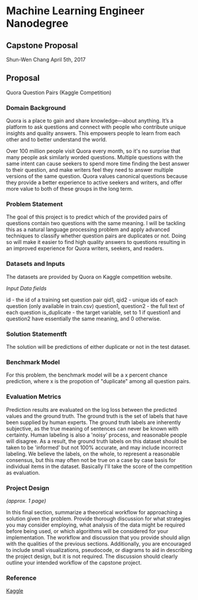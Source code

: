# Machine Learning Engineer Nanodegree
## Capstone Proposal
Shun-Wen Chang
April 5th, 2017

## Proposal
Quora Question Pairs (Kaggle Competition)

### Domain Background

Quora is a place to gain and share knowledge—about anything. It’s a platform to ask questions and connect with people who contribute unique insights and quality answers. This empowers people to learn from each other and to better understand the world.

Over 100 million people visit Quora every month, so it's no surprise that many people ask similarly worded questions. Multiple questions with the same intent can cause seekers to spend more time finding the best answer to their question, and make writers feel they need to answer multiple versions of the same question. Quora values canonical questions because they provide a better experience to active seekers and writers, and offer more value to both of these groups in the long term.


### Problem Statement

The goal of this project is to predict which of the provided pairs of questions contain two questions with the same meaning. I will be tackling this as a natural language processing problem and apply advanced techniques to classify whether question pairs are duplicates or not. Doing so will make it easier to find high quality answers to questions resulting in an improved experience for Quora writers, seekers, and readers.


### Datasets and Inputs

The datasets are provided by Quora on Kaggle competition website.


_Input Data fields_

id - the id of a training set question pair
qid1, qid2 - unique ids of each question (only available in train.csv)
question1, question2 - the full text of each question
is_duplicate - the target variable, set to 1 if question1 and question2 have essentially the same meaning, and 0 otherwise.

### Solution Statementft


The solution will be predictions of either duplicate or not in the test dataset. 


### Benchmark Model

For this problem, the benchmark model will be a x percent chance prediction, where x is the propotion of "duplicate" among all question pairs.

### Evaluation Metrics

Prediction results are evaluated on the log loss between the predicted values and the ground truth. The ground truth is the set of labels that have been supplied by human experts. The ground truth labels are inherently subjective, as the true meaning of sentences can never be known with certainty. Human labeling is also a 'noisy' process, and reasonable people will disagree. As a result, the ground truth labels on this dataset should be taken to be 'informed' but not 100% accurate, and may include incorrect labeling. We believe the labels, on the whole, to represent a reasonable consensus, but this may often not be true on a case by case basis for individual items in the dataset. 
Basically I'll take the score of the competition as evaluation.

### Project Design
_(approx. 1 page)_

In this final section, summarize a theoretical workflow for approaching a solution given the problem. Provide thorough discussion for what strategies you may consider employing, what analysis of the data might be required before being used, or which algorithms will be considered for your implementation. The workflow and discussion that you provide should align with the qualities of the previous sections. Additionally, you are encouraged to include small visualizations, pseudocode, or diagrams to aid in describing the project design, but it is not required. The discussion should clearly outline your intended workflow of the capstone project.

### Reference

[Kaggle](https://www.kaggle.com/c/quora-question-pairs)

